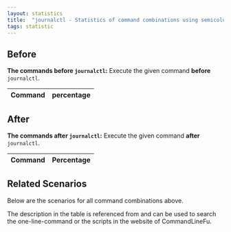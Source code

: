 ```yaml
---
layout: statistics
title:  "journalctl - Statistics of command combinations using semicolon"
tags: statistic
---
```


## Before

__The commands before `journalctl`:__  Execute the given command __before__ `journalctl`.

| Command | percentage |
|--------|--------|



## After

__The commands after `journalctl`:__ Execute the given command __after__ `journalctl`.

| Command | Percentage | 
|-------|--------|



## Related Scenarios

Below are the scenarios for all command combinations above.

The description in the table is referenced from and can be used to search the one-line-command or the scripts in the website of CommandLineFu.




